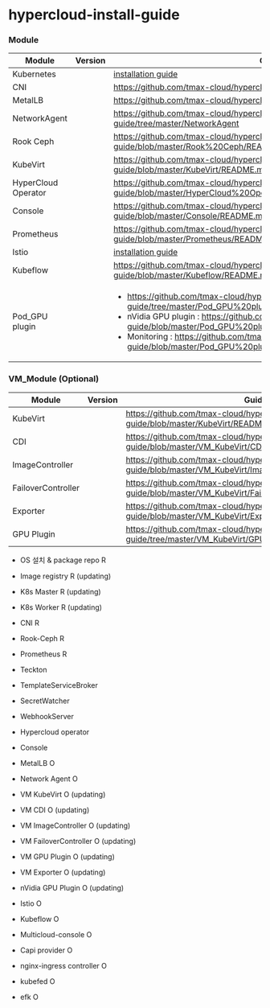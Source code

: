 # hypercloud-install-guide

### Module

| Module | Version | Guide |
| ------ | ------ | ------ |
| Kubernetes | | [installation guide](https://github.com/tmax-cloud/hypercloud-install-guide/blob/master/Kubernetes/README.md) |
| CNI | | https://github.com/tmax-cloud/hypercloud-install-guide/tree/master/CNI |
| MetalLB | | https://github.com/tmax-cloud/hypercloud-install-guide/tree/master/MetalLB |
| NetworkAgent | | https://github.com/tmax-cloud/hypercloud-install-guide/tree/master/NetworkAgent |
| Rook Ceph | | https://github.com/tmax-cloud/hypercloud-install-guide/blob/master/Rook%20Ceph/README.md |
| KubeVirt | | https://github.com/tmax-cloud/hypercloud-install-guide/blob/master/KubeVirt/README.md |
| HyperCloud Operator | | https://github.com/tmax-cloud/hypercloud-install-guide/blob/master/HyperCloud%20Operator/README.md |
| Console | | https://github.com/tmax-cloud/hypercloud-install-guide/blob/master/Console/README.md |
| Prometheus | | https://github.com/tmax-cloud/hypercloud-install-guide/blob/master/Prometheus/README.md |
| Istio | | [installation guide](https://github.com/tmax-cloud/hypercloud-install-guide/blob/master/Istio/README.md) |
| Kubeflow | | https://github.com/tmax-cloud/hypercloud-install-guide/blob/master/Kubeflow/README.md |
| Pod_GPU plugin | | <ul><li>https://github.com/tmax-cloud/hypercloud-install-guide/tree/master/Pod_GPU%20plugin</li><li> nVidia GPU plugin : https://github.com/tmax-cloud/hypercloud-install-guide/blob/master/Pod_GPU%20plugin/nVidia%20Gpu%20Plugin/README.md</li><li> Monitoring : https://github.com/tmax-cloud/hypercloud-install-guide/blob/master/Pod_GPU%20plugin/Monitoring/README.md</li></ul> |

### VM_Module (Optional)
| Module | Version | Guide |
| ------ | ------ | ------ |
| KubeVirt | | https://github.com/tmax-cloud/hypercloud-install-guide/blob/master/KubeVirt/README.md |
| CDI | | https://github.com/tmax-cloud/hypercloud-install-guide/blob/master/VM_KubeVirt/CDI/README.md |
| ImageController | | https://github.com/tmax-cloud/hypercloud-install-guide/blob/master/VM_KubeVirt/Image%20Controller/README.md |
| FailoverController | | https://github.com/tmax-cloud/hypercloud-install-guide/blob/master/VM_KubeVirt/Failover%20Controller/README.md |
| Exporter | | https://github.com/tmax-cloud/hypercloud-install-guide/blob/master/VM_KubeVirt/Exporter/README.md |
| GPU Plugin | | https://github.com/tmax-cloud/hypercloud-install-guide/tree/master/VM_KubeVirt/GPU%20plugin |

* OS 설치 & package repo    R
* Image registry            R (updating)
* K8s Master                R (updating)
* K8s Worker    R (updating)
* CNI           R
* Rook-Ceph     R
* Prometheus    R
* Teckton
* TemplateServiceBroker
* SecretWatcher
* WebhookServer
* Hypercloud operator
* Console

* MetalLB   O
* Network Agent O
* VM KubeVirt  O (updating)
* VM CDI       O (updating)
* VM ImageController   O (updating)
* VM FailoverController   O (updating)
* VM GPU Plugin O (updating)
* VM Exporter   O (updating)
* nVidia GPU Plugin   O (updating)
* Istio     O
* Kubeflow  O
* Multicloud-console  O
* Capi provider O
* nginx-ingress controller O
* kubefed O
* efk   O

